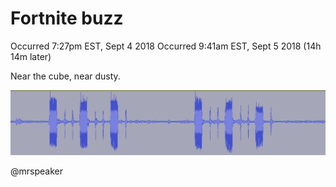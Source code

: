 # Fortnite buzz

Occurred 7:27pm EST, Sept 4 2018
Occurred 9:41am EST, Sept 5 2018 (14h 14m later)

Near the cube, near dusty.

![Buzzn](https://raw.githubusercontent.com/mrspeaker/thebuzz/master/bzzt.png)

@mrspeaker

